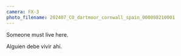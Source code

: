 ```yaml
---
camera: FX-3
photo_filename: 202407_CO_dartmoor_cornwall_spain_000098210001
---
```


Someone must live here.

Alguien debe vivir ahí.